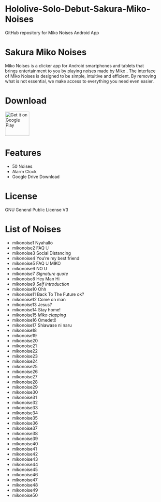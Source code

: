 # Hololive-Solo-Debut-Sakura-Miko-Noises
GitHub repository for Miko Noises Android App

# Sakura Miko Noises
Miko Noises is a clicker app for Android smartphones and tablets that brings entertainment to you by playing noises made by Miko .
The interface of Miko Noises is designed to be simple, intuitive and efficient. By removing what is not essential, we make access to everything you need even easier.

# Download
[<img src="https://play.google.com/intl/en_us/badges/images/generic/en_badge_web_generic.png"
alt="Get it on Google Play"
height="80">](https://play.google.com/store/apps/details?id=com.yuzumin.mikonoises)

# Features
* 50 Noises
* Alarm Clock
* Google Drive Download

# License
GNU General Public License V3

# List of Noises
* mikonoise1  Nyahallo
* mikonoise2  FAQ U
* mikonoise3  Social Distancing
* mikonoise4  You're my best friend
* mikonoise5  FAQ U MIKO
* mikonoise6  NO U
* mikonoise7  *Signature quote*
* mikonoise8  Hey Man Hi
* mikonoise9  *Self introduction*
* mikonoise10 Ohh
* mikonoise11 Back To The Future ok?
* mikonoise12 Come on man
* mikonoise13 Jesus?
* mikonoise14 Stay home!
* mikonoise15 *Miko clapping*
* mikonoise16 Omedetō
* mikonoise17 Shiawase ni naru
* mikonoise18
* mikonoise19
* mikonoise20
* mikonoise21
* mikonoise22
* mikonoise23
* mikonoise24
* mikonoise25
* mikonoise26
* mikonoise27
* mikonoise28
* mikonoise29
* mikonoise30
* mikonoise31
* mikonoise32
* mikonoise33
* mikonoise34
* mikonoise35
* mikonoise36
* mikonoise37
* mikonoise38
* mikonoise39
* mikonoise40
* mikonoise41
* mikonoise42
* mikonoise43
* mikonoise44
* mikonoise45
* mikonoise46
* mikonoise47
* mikonoise48
* mikonoise49
* mikonoise50
